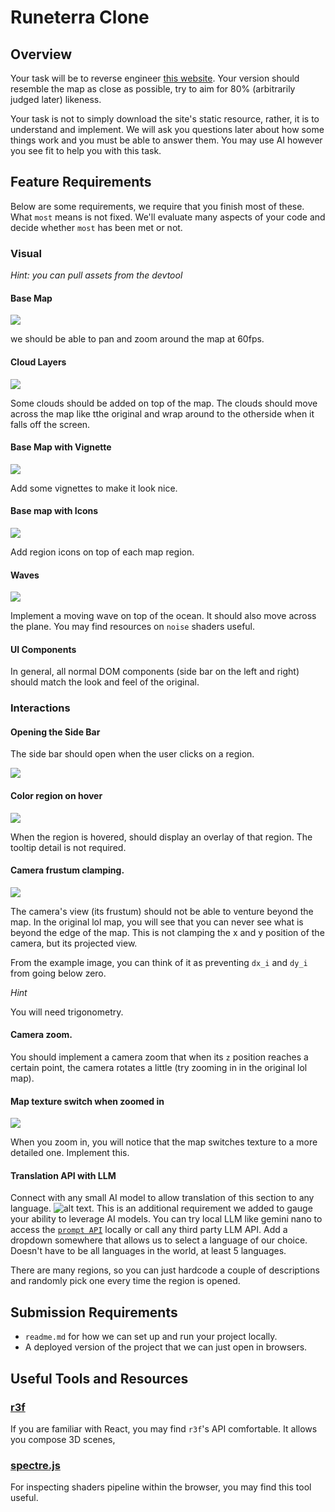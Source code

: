 # Runeterra Clone

## Overview

Your task will be to reverse engineer [this website](https://map.leagueoflegends.com/en_US). Your version should resemble the map as close as possible, try to aim for 80% (arbitrarily judged later) likeness.

Your task is not to simply download the site's static resource, rather, it is to understand and implement. We will ask you questions later about how some things work and you must be able to answer them. You may use AI however you see fit to help you with this task.

## Feature Requirements

Below are some requirements, we require that you finish most of these. What `most` means is not fixed. We'll evaluate many aspects of your code and decide whether `most` has been met or not.

### Visual

_Hint: you can pull assets from the devtool_

#### Base Map

![](assets/base-map.png) 

we should be able to pan and zoom around the map at 60fps.

#### Cloud Layers

![](assets/base-map-with-clouds.png) 

Some clouds should be added on top of the map. The clouds should move across the map like tthe original and wrap around to the otherside when it falls off the screen.

#### Base Map with Vignette

![](assets/base-map-with-vignette.png) 

Add some vignettes to make it look nice.

#### Base map with Icons

![](assets/base-map-with-icons.png) 

Add region icons on top of each map region.

#### Waves

![](assets/waves.png)

Implement a moving wave on top of the ocean. It should also move across the plane. You may find resources on `noise` shaders useful.

#### UI Components

In general, all normal DOM components (side bar on the left and right) should match the look and feel of the original.

### Interactions

#### **Opening the Side Bar**

The side bar should open when the user clicks on a region.

![](assets/side-bar-2.png)

#### **Color region on hover**

![](assets/region-hover.png)

When the region is hovered, should display an overlay of that region. The tooltip detail is not required.

#### **Camera frustum clamping**. 

![](assets/frustum-lock.png)

The camera's view (its frustum) should not be able to venture beyond the map. In the original lol map, you will see that you can never see what is beyond the edge of the map. This is not clamping the x and y position of the camera, but its projected view. 

From the example image, you can think of it as preventing `dx_i` and `dy_i` from going below zero.

_Hint_

You will need trigonometry.

#### **Camera zoom**. 

You should implement a camera zoom that when its `z` position reaches a certain point, the camera rotates a little (try zooming in in the original lol map).

#### **Map texture switch when zoomed in**

![](assets/detailed-map.png) 

When you zoom in, you will notice that the map switches texture to a more detailed one. Implement this.

#### Translation API with LLM

Connect with any small AI model to allow translation of this section to any language. ![alt text](assets/side-bar.png). This is an additional requirement we added to gauge your ability to leverage AI models. You can try local LLM like gemini nano to access the [`prompt API`](https://developer.chrome.com/docs/extensions/ai/prompt-api) locally or call any third party LLM API. Add a dropdown somewhere that allows us to select a language of our choice. Doesn't have to be all languages in the world, at least 5 languages.

There are many regions, so you can just hardcode a couple of descriptions and randomly pick one every time the region is opened.

## Submission Requirements

- `readme.md` for how we can set up and run your project locally. 
- A deployed version of the project that we can just open in browsers.

## Useful Tools and Resources

### [r3f](https://r3f.docs.pmnd.rs/)

If you are familiar with React, you may find `r3f`'s API comfortable. It allows you compose 3D scenes, 

### [spectre.js](https://chromewebstore.google.com/detail/spectorjs/denbgaamihkadbghdceggmchnflmhpmk?hl=en)

For inspecting shaders pipeline within the browser, you may find this tool useful. 

